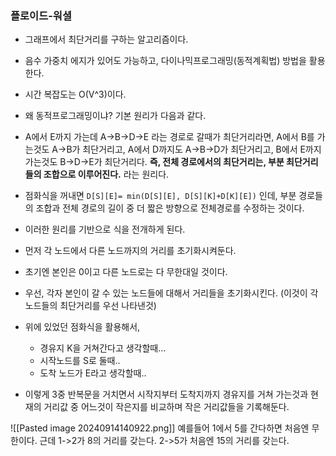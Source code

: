 ### 플로이드-워셜
- 그래프에서 최단거리를 구하는 알고리즘이다.
- 음수 가중치 에지가 있어도 가능하고, 다이나믹프로그래밍(동적계획법) 방법을 활용한다.
- 시간 복잡도는 O(V^3)이다.

- 왜 동적프로그래밍이냐? 기본 원리가 다음과 같다.
- A에서 E까지 가는데 A->B->D->E 라는 경로로 갈때가 최단거리라면, A에서 B를 가는것도 A->B가 최단거리고,  A에서 D까지도 A->B->D가 최단거리고, B에서 E까지 가는것도 B->D->E가 최단거리다. **즉, 전체 경로에서의 최단거리는, 부분 최단거리들의 조합으로 이루어진다.** 라는 원리다.
- 점화식을 꺼내면 `D[S][E]= min(D[S][E], D[S][K]+D[K][E])` 인데, 부분 경로들의 조합과 전체 경로의 길이 중 더 짧은 방향으로 전체경로를 수정하는 것이다.
- 이러한 원리를 기반으로 식을 전개하게 된다.

- 먼저 각 노드에서 다른 노드까지의 거리를 초기화시켜둔다.
- 초기엔 본인은 0이고 다른 노드로는 다 무한대일 것이다.
- 우선, 각자 본인이 갈 수 있는 노드들에 대해서 거리들을 초기화시킨다.  (이것이 각 노드들의 최단거리를 우선 나타낸것)
- 위에 있었던 점화식을 활용해서, 
	- 경유지 K을 거쳐간다고 생각할때...
	- 시작노드를 S로 둘때..
	- 도착 노드가 E라고 생각할때..
- 이렇게 3중 반복문을 거치면서 시작지부터 도착지까지 경유지를 거쳐 가는것과 현재의 거리값 중 어느것이 작은지를 비교하며 작은 거리값들을 기록해둔다.

![[Pasted image 20240914140922.png]]
예를들어 1에서 5를 간다하면 처음엔 무한이다.
근데 1->2가 8의 거리를 갖는다.
2->5가 처음엔 15의 거리를 갖는다.
